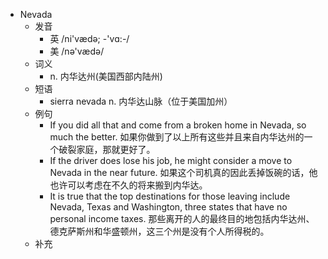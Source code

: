 - Nevada
  - 发音
    - 英 /ni'vædə; -'vɑ:-/
    - 美 /nə'vædə/
  - 词义
    - n. 内华达州(美国西部内陆州)
  - 短语
    - sierra nevada n. 内华达山脉（位于美国加州）
  - 例句
    - If you did all that and come from a broken home in Nevada, so much the better. 如果你做到了以上所有这些并且来自内华达州的一个破裂家庭，那就更好了。
    - If the driver does lose his job, he might consider a move to Nevada in the near future. 如果这个司机真的因此丢掉饭碗的话，他也许可以考虑在不久的将来搬到内华达。
    - It is true that the top destinations for those leaving include Nevada, Texas and Washington, three states that have no personal income taxes. 那些离开的人的最终目的地包括内华达州、德克萨斯州和华盛顿州，这三个州是没有个人所得税的。
  - 补充